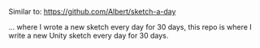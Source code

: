 Similar to:
https://github.com/Albert/sketch-a-day

... where I wrote a new sketch every day for 30 days, this repo is where I write a new Unity sketch every day for 30 days.
